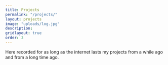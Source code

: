 ```yaml
---
title: Projects
permalink: "/projects/"
layout: projects
image: "uploads/log.jpg"
description:
gridlayout: true
order: 3
---
```


Here recorded for as long as the internet lasts my projects from a while ago and from a long time ago.
